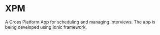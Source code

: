 # XPM
A Cross Platform App for scheduling and managing Interviews.
The app is being developed using Ionic framework.
